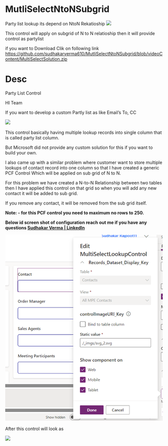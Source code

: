 # MutliSelectNtoNSubgrid
Party list lookup its depend on NtoN Rekatioship 
![](https://github.com/sudhakarverma610/MutliSelectNtoNSubgrid/blob/videoContent/NtoNRelatioship.png)

This control will apply on subgrid of N to N relatioship then it will provide control as partylist

if you want to Download Clik on following link
https://github.com/sudhakarverma610/MutliSelectNtoNSubgrid/blob/videoContent/MultiSelectSolution.zip
# Desc
﻿Party List Control 

HI Team  

If you want to develop a custom Partly list as like Email’s To, CC 

![](https://github.com/sudhakarverma610/MutliSelectNtoNSubgrid/blob/main/Docs/Aspose.Words.86300918-dc5a-4ca5-b535-994775a318dc.001.png)

This control basically having multiple lookup records into single column that is called party list column.  

But Microsoft did not provide any custom solution for this if you want to build your own. 

I also came up with a similar problem where customer want to store multiple lookups of contact record into one column so that I have created a generic PCF Control Which will be applied on sub grid of N to N. 

For this problem we have created a N-to-N Relationship between two tables then I have applied this control on that grid so when you will add any new contact it will be added to sub grid. 

If you remove any contact, it will be removed from the sub grid itself. 

**Note: - for this PCF control you need to maximum no rows to 250.** 

**Below id screen shot of configuration reach out me if you have any questions [Sudhakar Verma | LinkedIn ](https://www.linkedin.com/in/sudhakar-verma-630508173/)**

![](https://github.com/sudhakarverma610/MutliSelectNtoNSubgrid/blob/main/Docs/Aspose.Words.86300918-dc5a-4ca5-b535-994775a318dc.002.jpeg)

After this control will look as 

![](https://github.com/sudhakarverma610/MutliSelectNtoNSubgrid/blob/main/Docs/Aspose.Words.86300918-dc5a-4ca5-b535-994775a318dc.003.png)

 
